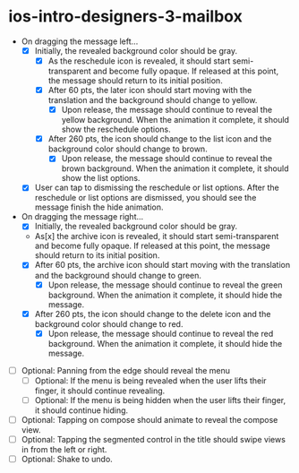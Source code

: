 ios-intro-designers-3-mailbox
=============================


 * On dragging the message left...
   * [x] Initially, the revealed background color should be gray.
     * [x] As the reschedule icon is revealed, it should start semi-transparent and become fully opaque. If released at this point, the message should return to its initial position.
     * [x] After 60 pts, the later icon should start moving with the translation and the background should change to yellow.
       * [x] Upon release, the message should continue to reveal the yellow background. When the animation it complete, it should show the reschedule options.
     * [x] After 260 pts, the icon should change to the list icon and the background color should change to brown.
       * [x] Upon release, the message should continue to reveal the brown background. When the animation it complete, it should show the list options.
   * [x] User can tap to dismissing the reschedule or list options. After the reschedule or list options are dismissed, you should see the message finish the hide animation.
 * On dragging the message right...
   * [x] Initially, the revealed background color should be gray.
   * As[x]  the archive icon is revealed, it should start semi-transparent and become fully opaque. If released at this point, the message should return to its initial position.
   * [x] After 60 pts, the archive icon should start moving with the translation and the background should change to green.
     * [x] Upon release, the message should continue to reveal the green background. When the animation it complete, it should hide the message.
   * [x] After 260 pts, the icon should change to the delete icon and the background color should change to red.
     * [x] Upon release, the message should continue to reveal the red background. When the animation it complete, it should hide the message.
 * [ ] Optional: Panning from the edge should reveal the menu
   * [ ] Optional: If the menu is being revealed when the user lifts their finger, it should continue revealing.
   * [ ] Optional: If the menu is being hidden when the user lifts their finger, it should continue hiding.
 * [ ] Optional: Tapping on compose should animate to reveal the compose view.
 * [ ] Optional: Tapping the segmented control in the title should swipe views in from the left or right.
 * [ ] Optional: Shake to undo.
